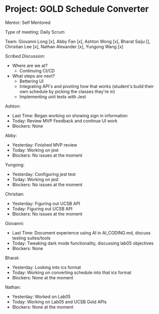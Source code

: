 # Project: GOLD Schedule Converter

Mentor: Self Mentored

Type of meeting: Daily Scrum

Team: Giovanni Long [x], Abby Fan [x], Ashton Wong [x], Bharat Saiju [], Christian Lee [x], Nathan Alexander [x], Yungong Wang [x]

*Scribed Discussion*:
- Where are we at?
  - Continuing CI/CD
- What steps are next?
  - Bettering UI
  - Integrating API's and pivoting how that works (student's build their own schedule by picking the classes they're in)
  - Implementing unit tests with Jest

Ashton:
 - Last Time: Began working on showing sign in information
 - Today: Review MVP Feedback and continue UI work
 - Blockers: None

 Abby:
 - Yesterday: Finished MVP review
 - Today: Working on jest
 - Blockers: No issues at the moment

 Yungong:
 - Yesterday: Configuring jest test
 - Today: Working on jest
 - Blockers: No issues at the moment 

 Christian:
 - Yesterday: Figuring out UCSB API
 - Today: Figuring out UCSB API
 - Blockers: No issues at the moment

 Giovanni:
 - Last Time: Document experience using AI in AI_CODING.md, discuss testing suites/tools
 - Today: Tweaking dark mode functionality, discussing lab05 objectives
 - Blockers: None

 Bharat:
 - Yesterday: Looking into ics format
 - Today: Working on converting schedule into that ics format
 - Blockers: None at the moment

 Nathan:
- Yesterday: Worked on Lab05
- Today: Working on Lab05 and UCSB Gold APIs
- Blockers: None at the moment
